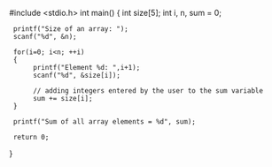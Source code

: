 #include <stdio.h>
int main()
{
     int size[5];
     int i, n, sum = 0;

     printf("Size of an array: ");
     scanf("%d", &n);

     for(i=0; i<n; ++i)
     {
          printf("Element %d: ",i+1);
          scanf("%d", &size[i]);
          
          // adding integers entered by the user to the sum variable
          sum += size[i];
     }

     printf("Sum of all array elements = %d", sum);

     return 0;
}

